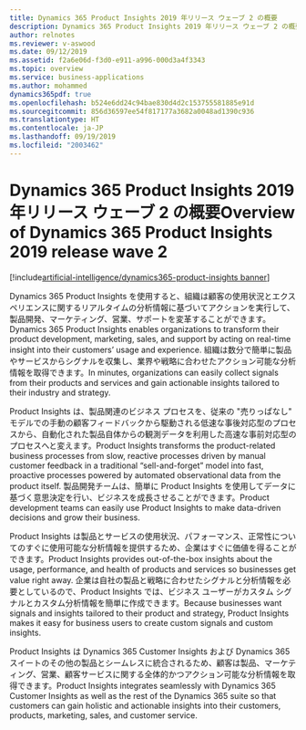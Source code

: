 ```yaml
---
title: Dynamics 365 Product Insights 2019 年リリース ウェーブ 2 の概要
description: Dynamics 365 Product Insights 2019 年リリース ウェーブ 2 の概要
author: relnotes
ms.reviewer: v-aswood
ms.date: 09/12/2019
ms.assetid: f2a6e06d-f3d0-e911-a996-000d3a4f3343
ms.topic: overview
ms.service: business-applications
ms.author: mohammed
dynamics365pdf: true
ms.openlocfilehash: b524e6dd24c94bae830d4d2c153755581885e91d
ms.sourcegitcommit: 856d36597ee54f817177a3682a0048ad1390c936
ms.translationtype: HT
ms.contentlocale: ja-JP
ms.lasthandoff: 09/19/2019
ms.locfileid: "2003462"
---
```

# <a name="overview-of-dynamics-365-product-insights-2019-release-wave-2"></a><span data-ttu-id="a9d00-103">Dynamics 365 Product Insights 2019 年リリース ウェーブ 2 の概要</span><span class="sxs-lookup"><span data-stu-id="a9d00-103">Overview of Dynamics 365 Product Insights 2019 release wave 2</span></span>
[!include[artificial-intelligence/dynamics365-product-insights banner](../includes/artificial-intelligence/dynamics365-product-insights.md)]

<!--overview start-->
<span data-ttu-id="a9d00-104">Dynamics 365 Product Insights を使用すると、組織は顧客の使用状況とエクスペリエンスに関するリアルタイムの分析情報に基づいてアクションを実行して、製品開発、マーケティング、営業、サポートを変革することができます。</span><span class="sxs-lookup"><span data-stu-id="a9d00-104">Dynamics 365 Product Insights enables organizations to transform their product development, marketing, sales, and support by acting on real-time insight into their customers’ usage and experience.</span></span> <span data-ttu-id="a9d00-105">組織は数分で簡単に製品やサービスからシグナルを収集し、業界や戦略に合わせたアクション可能な分析情報を取得できます。</span><span class="sxs-lookup"><span data-stu-id="a9d00-105">In minutes, organizations can easily collect signals from their products and services and gain actionable insights tailored to their industry and strategy.</span></span>

<span data-ttu-id="a9d00-106">Product Insights は、製品関連のビジネス プロセスを、従来の "売りっぱなし" モデルでの手動の顧客フィードバックから駆動される低速な事後対応型のプロセスから、自動化された製品自体からの観測データを利用した高速な事前対応型のプロセスへと変えます。</span><span class="sxs-lookup"><span data-stu-id="a9d00-106">Product Insights transforms the product-related business processes from slow, reactive processes driven by manual customer feedback in a traditional “sell-and-forget” model into fast, proactive processes powered by automated observational data from the product itself.</span></span> <span data-ttu-id="a9d00-107">製品開発チームは、簡単に Product Insights を使用してデータに基づく意思決定を行い、ビジネスを成長させることができます。</span><span class="sxs-lookup"><span data-stu-id="a9d00-107">Product development teams can easily use Product Insights to make data-driven decisions and grow their business.</span></span> 

<span data-ttu-id="a9d00-108">Product Insights は製品とサービスの使用状況、パフォーマンス、正常性についてのすぐに使用可能な分析情報を提供するため、企業はすぐに価値を得ることができます。</span><span class="sxs-lookup"><span data-stu-id="a9d00-108">Product Insights provides out-of-the-box insights about the usage, performance, and health of products and services so businesses get value right away.</span></span> <span data-ttu-id="a9d00-109">企業は自社の製品と戦略に合わせたシグナルと分析情報を必要としているので、Product Insights では、ビジネス ユーザーがカスタム シグナルとカスタム分析情報を簡単に作成できます。</span><span class="sxs-lookup"><span data-stu-id="a9d00-109">Because businesses want signals and insights tailored to their product and strategy, Product Insights makes it easy for business users to create custom signals and custom insights.</span></span>

<span data-ttu-id="a9d00-110">Product Insights は Dynamics 365 Customer Insights および Dynamics 365 スイートのその他の製品とシームレスに統合されるため、顧客は製品、マーケティング、営業、顧客サービスに関する全体的かつアクション可能な分析情報を取得できます。</span><span class="sxs-lookup"><span data-stu-id="a9d00-110">Product Insights integrates seamlessly with Dynamics 365 Customer Insights as well as the rest of the Dynamics 365 suite so that customers can gain holistic and actionable insights into their customers, products, marketing, sales, and customer service.</span></span>



<!--overview end-->
